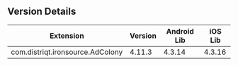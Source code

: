 ## Version Details

| Extension | Version | Android Lib | iOS Lib |
| --- | --- | --- | --- |
| com.distriqt.ironsource.AdColony | 4.11.3 | 4.3.14 | 4.3.16 |
